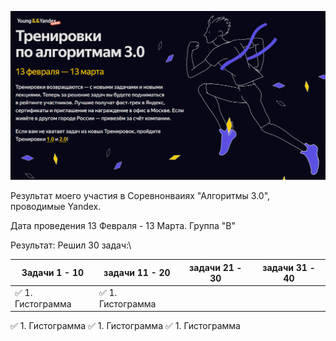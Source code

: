![10_contest_Yandex_algorithms_3](images/Yandex_C_3.png)

Результат моего участия в Соревнонваиях "Алгоритмы 3.0", проводимые Yandex.

Дата проведения 13 Февраля - 13 Марта.
Группа "B"

Результат:
Решил 30 задач:\

| Задачи 1 - 10 | задачи 11 - 20 | задачи 21 - 30 | задачи 31 - 40 |
|---|---|---|---| 
| ✅ 1. Гистограмма | ✅ 1. Гистограмма |

✅ 1. Гистограмма
✅ 1. Гистограмма
✅ 1. Гистограмма

